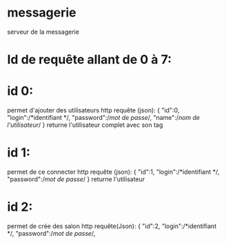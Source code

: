 # messagerie
serveur de la messagerie 

# Id de requête allant de 0 à 7:
# id 0: 
permet d'ajouter des utilisateurs
http requête (json):
{
  "id":0,
  "login":/*identifiant */,
  "password":/*mot de passe*/,
  "name":/*nom de l'utilisateur*/
 }
 returne l'utilisateur complet avec son tag
 # id 1:
 permet de ce connecter 
 http requête (json):
 {
   "id":1,
  "login":/*identifiant */,
  "password":/*mot de passe*/
}
returne l'utilisateur
# id 2:
permet de crée des salon
http requête(Json):
{
  "id":2,
  "login":/*identifiant */,
  "password":/*mot de passe*/,
  
